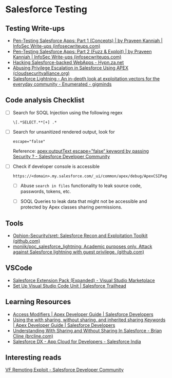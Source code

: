 # Salesforce Testing 
## Testing Write-ups
- [Pen-Testing Salesforce Apps: Part 1 (Concepts) | by Praveen Kanniah | InfoSec Write-ups (infosecwriteups.com)](https://infosecwriteups.com/in-simple-words-pen-testing-salesforce-saas-application-part-1-the-essentials-ffae632a00e5)
- [Pen-Testing Salesforce Apps: Part 2 (Fuzz & Exploit) | by Praveen Kanniah | InfoSec Write-ups (infosecwriteups.com)](https://infosecwriteups.com/in-simple-words-pen-testing-salesforce-saas-application-part-2-fuzz-exploit-eefae11ba5ae)
- [Hacking Salesforce-backed WebApps - Hypn.za.net](https://www.hypn.za.net/blog/2022/11/12/Hacking-Salesforce-backed-WebApps/)
- [Abusing Privilege Escalation in Salesforce Using APEX (cloudsecurityalliance.org)](https://cloudsecurityalliance.org/blog/2020/07/16/abusing-privilege-escalation-in-salesforce-using-apex/)
- [Salesforce Lightning - An in-depth look at exploitation vectors for the everyday community - Enumerated - gigminds](https://blog.gigminds.com/salesforce-lightning-an-in-depth-look-at-exploitation-vectors-for-the-everyday-community-enumerated_1602201600000/)

## Code analysis Checklist
- [ ] Search for SOQL Injection using the following regex
	```regex
	\[.*SELECT.**[+] .*
	```
- [ ] Search for unsanitized rendered output, look for
	```
	escape="false"
	```
	Reference: [apex:outputText escape="false“ keyword by passing Security ? - Salesforce Developer Community](https://developer.salesforce.com/forums/?id=9062I000000IRXaQAO)
- [ ] Check if developer console is accessible
	```http
	https://<domain>.my.salesforce.com/_ui/common/apex/debug/ApexCSIPage
	```
	
	 - [ ] Abuse `search in files` functionality to leak source code, passwords, tokens, etc.
	- [ ] SOQL Queries to leak data that might not be accessible and protected by Apex classes sharing permissions.



## Tools
- [Ophion-Security/sret: Salesforce Recon and Exploitation Toolkit (github.com)](https://github.com/Ophion-Security/sret)
- [moniik/poc_salesforce_lightning: Academic purposes only. Attack against 
Salesforce lightning with guest privilege. (github.com)](https://github.com/moniik/-poc_salesforce_lightning)

## VSCode
- [Salesforce Extension Pack (Expanded) - Visual Studio Marketplace](https://marketplace.visualstudio.com/items?itemName=salesforce.salesforcedx-vscode-expanded)
- [Set Up Visual Studio Code Unit | Salesforce Trailhead](https://trailhead.salesforce.com/content/learn/projects/quick-start-lightning-web-components/set-up-visual-studio-code)


## Learning Resources
- [Access Modifiers | Apex Developer Guide | Salesforce Developers](https://developer.salesforce.com/docs/atlas.en-us.apexcode.meta/apexcode/apex_classes_access_modifiers.htm)
- [Using the with sharing, without sharing, and inherited sharing Keywords | Apex Developer Guide | Salesforce Developers](https://developer.salesforce.com/docs/atlas.en-us.apexcode.meta/apexcode/apex_classes_keywords_sharing.htm)
- [Understanding With Sharing and Without Sharing In Salesforce - Brian Cline (brcline.com)](https://www.brcline.com/blog/understanding-with-sharing-and-without-sharing-in-salesforce)
- [Salesforce DX - App Cloud for Developers - Salesforce India](https://www.salesforce.com/in/products/platform/products/salesforce-dx/)

## Interesting reads
[VF Remoting Exploit - Salesforce Developer Community](https://developer.salesforce.com/forums/?id=9062I000000XvqIQAS)

